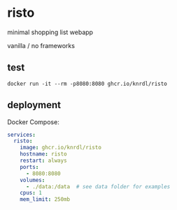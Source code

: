 # risto
minimal shopping list webapp

vanilla / no frameworks

## test

```shell
docker run -it --rm -p8080:8080 ghcr.io/knrdl/risto
```

## deployment

Docker Compose:

```yaml
services:
  risto:
    image: ghcr.io/knrdl/risto
    hostname: risto
    restart: always
    ports:
      - 8080:8080
    volumes:
      - ./data:/data  # see data folder for examples
    cpus: 1
    mem_limit: 250mb
```
